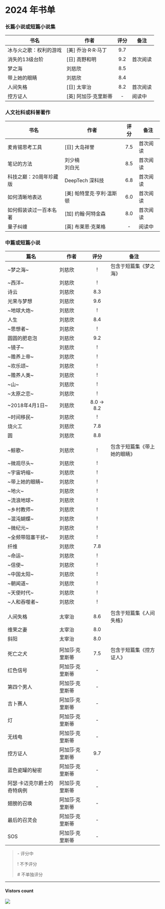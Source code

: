 # 2024 年书单

### 长篇小说或短篇小说集
| 书名 | 作者 | 评分 | 备注 |
| --- | --- | :---: | --- |
| 冰与火之歌：权利的游戏 | [美] 乔治·R·R·马丁 | 9.7 | |
| 消失的13级台阶 | [日] 高野和明 | 9.2 | 首次阅读 |
| 梦之海 | 刘慈欣 | 8.5 | |
| 带上她的眼睛 | 刘慈欣 | 8.4 | |
| 人间失格 | [日] 太宰治 | 8.2 | 首次阅读 |
| 控方证人 | [英] 阿加莎·克里斯蒂	 | - | 阅读中 |


### 人文社科或科普著作
| 书名 | 作者 | 评分 | 备注 |
| --- | --- | :---: | --- |
| 麦肯锡思考工具 | [日] 大岛祥誉 | 7.5 | 首次阅读 |
| 笔记的方法 | 刘少楠<br>刘白光 | 8.5 | 首次阅读 |
| 科技之巅：20周年珍藏版 | DeepTech 深科技 | 6.8 | 首次阅读 |
| 如何清晰地表达 | [美] 帕特里克·亨利·温斯顿 | 6.0 | 首次阅读 |
| 如何假装读过一百本名著 | [加] 约翰·阿特金森 | 8.0 | 首次阅读 |
| 量子纠缠 | [英] 布莱恩·克莱格 | - | 阅读中 |


### 中篇或短篇小说
| 篇名 | 作者 | 评分 | 备注 |
| --- | --- | :---: | --- |
| ~梦之海~ | 刘慈欣 | ! | 包含于短篇集《梦之海》 |
| ~西洋~ | 刘慈欣 | ! | |
| 诗云 | 刘慈欣 | 8.3 | |
| 光荣与梦想 | 刘慈欣 | 9.6 | |
| ~地球大炮~ | 刘慈欣 | ! | |
| 人生 | 刘慈欣 | 8.4 | |
| ~思想者~ | 刘慈欣 | ! | |
| 圆圆的肥皂泡 | 刘慈欣 | 9.2 | |
| ~镜子~ | 刘慈欣 | ! | |
| ~赡养上帝~ | 刘慈欣 | ! | |
| ~欢乐颂~ | 刘慈欣 | ! | |
| ~赡养人类~ | 刘慈欣 | ! | |
| ~山~ | 刘慈欣 | ! | |
| ~太原之恋~ | 刘慈欣 | ! | |
| ~2018年4月1日~ | 刘慈欣 | 8.0 -> 8.2 | |
| ~时间移民~ | 刘慈欣 | ! | |
| 烧火工 | 刘慈欣 | 7.8 | |
| 圆 | 刘慈欣 | 8.8 | |
| | | | |
| ~鲸歌~ | 刘慈欣 | ! | 包含于短篇集《带上她的眼睛》 |
| ~微观尽头~ | 刘慈欣 | ! | |
| ~宇宙坍缩~ | 刘慈欣 | ! | |
| ~带上她的眼睛~ | 刘慈欣 | ! | |
| ~地火~ | 刘慈欣 | ! | |
| ~流浪地球~ | 刘慈欣 | ! | |
| ~乡村教师~ | 刘慈欣 | ! | |
| ~混沌蝴蝶~ | 刘慈欣 | ! | |
| ~微纪元~ | 刘慈欣 | ! | |
| ~全频带阻塞干扰~ | 刘慈欣 | ! | |
| 纤维 | 刘慈欣 | 7.8 | |
| ~命运~ | 刘慈欣 | ! | |
| ~信使~ | 刘慈欣 | ! | |
| ~中国太阳~ | 刘慈欣 | ! | |
| ~朝闻道~ | 刘慈欣 | ! | |
| ~天使时代~ | 刘慈欣 | ! | |
| ~人和吞噬者~ | 刘慈欣 | ! | |
| | | | |
| 人间失格 | 太宰治 | 8.6 | 包含于短篇集《人间失格》 |
| 维荣之妻 | 太宰治 | 8.0 | |
| 斜阳 | 太宰治 | 8.0 | |
| | | | |
| 死亡之犬 | 阿加莎·克里斯蒂 | 7.5 | 包含于短篇集《控方证人》 |
| 红色信号 | 阿加莎·克里斯蒂 | - | |
| 第四个男人 | 阿加莎·克里斯蒂 | - | |
| 吉卜赛人 | 阿加莎·克里斯蒂 | - | |
| 灯 | 阿加莎·克里斯蒂 | - | |
| 无线电 | 阿加莎·克里斯蒂 | - | |
| 控方证人 | 阿加莎·克里斯蒂 | 9.7 | |
| 蓝色瓷罐的秘密 | 阿加莎·克里斯蒂 | - | |
| 阿瑟·卡迈克尔爵士的奇特病例 | 阿加莎·克里斯蒂 | - | |
| 翅膀的召唤 | 阿加莎·克里斯蒂 | - | |
| 最后的召灵会 | 阿加莎·克里斯蒂 | - | |
| SOS | 阿加莎·克里斯蒂 | - | |


> 
> \- 评分中
> 
> \! 不予评分
>
> \# 不单独评分

-------------
#### Vistors count
<img src="https://profile-counter.glitch.me/chuxiaonan/count.svg" />
